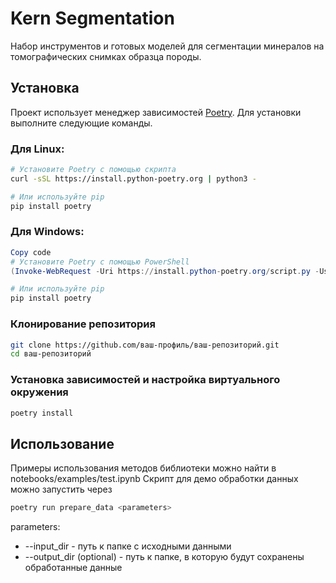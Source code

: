 # Kern Segmentation

Набор инструментов и готовых моделей для сегментации минералов на томографических снимках образца породы.

## Установка
Проект использует менеджер зависимостей [Poetry](https://python-poetry.org/). Для установки выполните следующие команды.

### Для Linux:

```bash
# Установите Poetry с помощью скрипта
curl -sSL https://install.python-poetry.org | python3 -

# Или используйте pip
pip install poetry
```

### Для Windows:
```powershell
Copy code
# Установите Poetry с помощью PowerShell
(Invoke-WebRequest -Uri https://install.python-poetry.org/script.py -UseBasicParsing).Content | python -

# Или используйте pip
pip install poetry
```

### Клонирование репозитория
```bash
git clone https://github.com/ваш-профиль/ваш-репозиторий.git
cd ваш-репозиторий
```

### Установка зависимостей и настройка виртуального окружения
```bash
poetry install
```

## Использование
Примеры использования методов библиотеки можно найти в notebooks/examples/test.ipynb
Скрипт для демо обработки данных можно запустить через
```bash
poetry run prepare_data <parameters>
```
parameters:
- --input_dir - путь к папке с исходными данными
- --output_dir (optional) - путь к папке, в которую будут сохранены обработанные данные